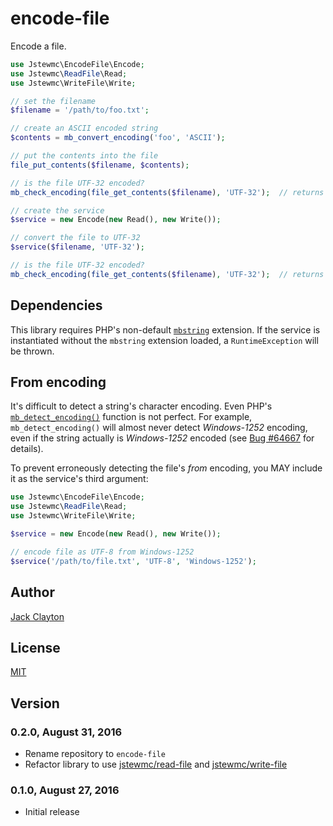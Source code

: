 # encode-file
Encode a file.

```php
use Jstewmc\EncodeFile\Encode;
use Jstewmc\ReadFile\Read;
use Jstewmc\WriteFile\Write;

// set the filename
$filename = '/path/to/foo.txt';

// create an ASCII encoded string
$contents = mb_convert_encoding('foo', 'ASCII');

// put the contents into the file
file_put_contents($filename, $contents);

// is the file UTF-32 encoded?
mb_check_encoding(file_get_contents($filename), 'UTF-32');  // returns false

// create the service
$service = new Encode(new Read(), new Write());

// convert the file to UTF-32
$service($filename, 'UTF-32');

// is the file UTF-32 encoded?
mb_check_encoding(file_get_contents($filename), 'UTF-32');  // returns true
```

## Dependencies

This library requires PHP's non-default [`mbstring`](http://php.net/manual/en/book.mbstring.php) extension. If the service is instantiated without the `mbstring` extension loaded, a `RuntimeException` will be thrown.

## From encoding

It's difficult to detect a string's character encoding. Even PHP's [`mb_detect_encoding()`](http://php.net/manual/en/function.mb-detect-encoding.php) function is not perfect. For example, `mb_detect_encoding()` will almost never detect _Windows-1252_ encoding, even if the string actually is _Windows-1252_ encoded (see [Bug #64667](https://bugs.php.net/bug.php?id=64667) for details).

To prevent erroneously detecting the file's _from_ encoding, you MAY include it as the service's third argument:

```php
use Jstewmc\EncodeFile\Encode;
use Jstewmc\ReadFile\Read;
use Jstewmc\WriteFile\Write;

$service = new Encode(new Read(), new Write());

// encode file as UTF-8 from Windows-1252
$service('/path/to/file.txt', 'UTF-8', 'Windows-1252');
```

## Author

[Jack Clayton](mailto:clayjs0@gmail.com)

## License

[MIT](https://github.com/jstewmc/encode-file/blob/master/LICENSE)

## Version

### 0.2.0, August 31, 2016

* Rename repository to `encode-file`
* Refactor library to use [jstewmc/read-file](https://github.com/jstewmc/read-file) and [jstewmc/write-file](https://github.com/jstewmc/write-file)

### 0.1.0, August 27, 2016

* Initial release
